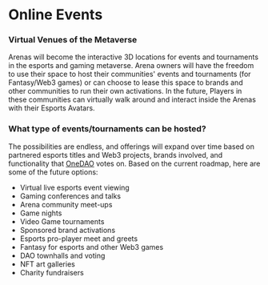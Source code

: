 # Online Events

### Virtual Venues of the Metaverse

Arenas will become the interactive 3D locations for events and tournaments in the esports and gaming metaverse. Arena owners will have the freedom to use their space to host their communities' events and tournaments (for Fantasy/Web3 games) or can choose to lease this space to brands and other communities to run their own activations. In the future, Players in these communities can virtually walk around and interact inside the Arenas with their Esports Avatars.&#x20;

### What type of events/tournaments can be hosted?

The possibilities are endless, and offerings will expand over time based on partnered esports titles and Web3 projects, brands involved, and functionality that [OneDAO](../onedao.md) votes on. Based on the current roadmap, here are some of the future options:

* Virtual live esports event viewing
* Gaming conferences and talks
* Arena community meet-ups
* Game nights
* Video Game tournaments
* Sponsored brand activations
* Esports pro-player meet and greets
* Fantasy for esports and other Web3 games&#x20;
* DAO townhalls and voting
* NFT art galleries
* Charity fundraisers
